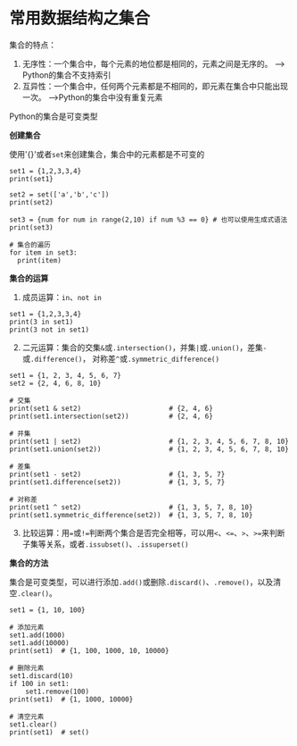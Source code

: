 # 常用数据结构之集合

集合的特点：
1. 无序性：一个集合中，每个元素的地位都是相同的，元素之间是无序的。 --> Python的集合不支持索引
2. 互异性：一个集合中，任何两个元素都是不相同的，即元素在集合中只能出现一次。 -->Python的集合中没有重复元素

Python的集合是可变类型

**创建集合**

使用'{}'或者`set`来创建集合，集合中的元素都是不可变的

```
set1 = {1,2,3,3,4}
print(set1}

set2 = set(['a','b','c'])
print(set2)

set3 = {num for num in range(2,10) if num %3 == 0} # 也可以使用生成式语法
print(set3)

# 集合的遍历
for item in set3:
  print(item)
```

**集合的运算**

1. 成员运算：`in`、`not in`

```
set1 = {1,2,3,3,4}
print(3 in set1)
print(3 not in set1)
```

2. 二元运算：集合的交集`&`或`.intersection()`，并集`|`或`.union()`，差集`-`或`.difference()`， 对称差`^`或`.symmetric_difference()`

```
set1 = {1, 2, 3, 4, 5, 6, 7}
set2 = {2, 4, 6, 8, 10}

# 交集
print(set1 & set2)                      # {2, 4, 6}
print(set1.intersection(set2))          # {2, 4, 6}

# 并集
print(set1 | set2)                      # {1, 2, 3, 4, 5, 6, 7, 8, 10}
print(set1.union(set2))                 # {1, 2, 3, 4, 5, 6, 7, 8, 10}

# 差集
print(set1 - set2)                      # {1, 3, 5, 7}
print(set1.difference(set2))            # {1, 3, 5, 7}

# 对称差
print(set1 ^ set2)                      # {1, 3, 5, 7, 8, 10}
print(set1.symmetric_difference(set2))  # {1, 3, 5, 7, 8, 10}
```

3. 比较运算：用`=`或`!=`判断两个集合是否完全相等，可以用`<`、`<=`、`>`、`>=`来判断子集等关系，或者`.issubset()`、`.issuperset()`

**集合的方法**

集合是可变类型，可以进行添加`.add()`或删除`.discard()`、`.remove()`，以及清空`.clear()`。

```
set1 = {1, 10, 100}

# 添加元素
set1.add(1000)
set1.add(10000)
print(set1)  # {1, 100, 1000, 10, 10000}

# 删除元素
set1.discard(10)
if 100 in set1:
    set1.remove(100)
print(set1)  # {1, 1000, 10000}

# 清空元素
set1.clear()
print(set1)  # set()
```

   

